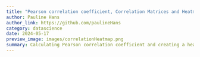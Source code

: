 ```yaml
---
title: "Pearson correlation coefficient, Correlation Matrices and Heatmap "
author: Pauline Hans
author_link: https://github.com/paulineHans
category: datascience
date: 2024-05-17
preview_image: images/correlationHeatmap.png
summary: Calculating Pearson correlation coefficient and creating a heatmap 
---
```

